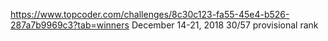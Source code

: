https://www.topcoder.com/challenges/8c30c123-fa55-45e4-b526-287a7b9969c3?tab=winners
December 14-21, 2018
30/57 provisional rank